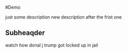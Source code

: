 #Demo


just some description 
new description after the frist one


## Subheaqder

watch how donal j trump got locked up in jail